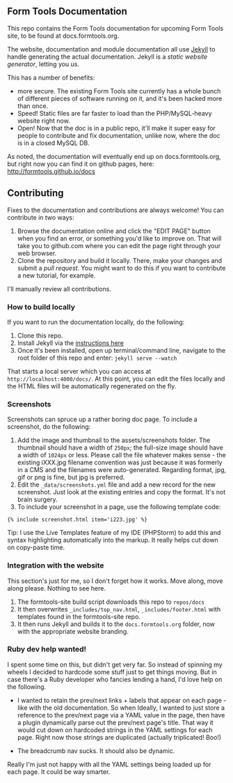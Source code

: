 ## Form Tools Documentation

This repo contains the Form Tools documentation for upcoming Form Tools site, to be found at docs.formtools.org.

The website, documentation and module documentation all use [Jekyll](http://jekyllrb.com/) to handle generating 
the actual documentation. Jekyll is a *static website generator*, letting you us.  

This has a number of benefits:
- more secure. The existing Form Tools site currently has a whole bunch of different pieces of software running on it, 
and it's been hacked more than once.  
- Speed! Static files are far faster to load than the PHP/MySQL-heavy website right now. 
- Open! Now that the doc is in a public repo, it'll make it super easy for people to contribute and fix documentation,
unlike now, where the doc is in a closed MySQL DB.

As noted, the documentation will eventually end up on docs.formtools.org, but right now you can find it on github 
pages, here: http://formtools.github.io/docs


## Contributing

Fixes to the documentation and contributions are always welcome! You can contribute in two ways:
1. Browse the documentation online and click the "EDIT PAGE" button when you find an error, or something you'd like to
improve on. That will take you to github.com where you can edit the page right through your web browser.
2. Clone the repository and build it locally. There, make your changes and submit a *pull request*. You might want to 
do this if you want to contribute a new tutorial, for example.

I'll manually review all contributions.

### How to build locally

If you want to run the documentation locally, do the following:

1. Clone this repo.
2. Install Jekyll via the [instructions here](http://jekyllrb.com/docs/installation/)
3. Once it's been installed, open up terminal/command line, navigate to the root folder of this repo and enter:
`jekyll serve --watch`

That starts a local server which you can access at `http://localhost:4000/docs/`. At this point, you can edit the files
locally and the HTML files will be automatically regenerated on the fly.


### Screenshots

Screenshots can spruce up a rather boring doc page. To include a screenshot, do the following:

1. Add the image and thumbnail to the assets/screenshots folder. The thumbnail should have a width of `250px`; the full-size
image should have a width of `1024px` or less. Please call the file whatever makes sense - the existing iXXX.jpg 
filename convention was just because it was formerly in a CMS and the filenames were auto-generated. Regarding format, 
jpg, gif or png is fine, but jpg is preferred.
2. Edit the `_data/screenshots.yml` file and add a new record for the new screenshot. Just look at the existing entries and
copy the format. It's not brain surgery.
3. To include your screenshot in a page, use the following template code:
```
{% include screenshot.html item='i223.jpg' %}
```

Tip: I use the Live Templates feature of my IDE (PHPStorm) to add this and syntax highlighting automatically into the
markup. It really helps cut down on copy-paste time.


### Integration with the website

This section's just for me, so I don't forget how it works. Move along, move along please. Nothing to see here.

1. The formtools-site build script downloads this repo to `repos/docs`
2. It then overwrites `_includes/top_nav.html`, `_includes/footer.html` with templates found in the formtools-site repo.
3. It then runs Jekyll and builds it to the `docs.formtools.org` folder, now with the appropriate website branding.   


### Ruby dev help wanted!

I spent some time on this, but didn't get very far. So instead of spinning my wheels I decided to hardcode some stuff
just to get things moving. But in case there's a Ruby developer who fancies lending a hand, I'd love help on the following.

- I wanted to retain the prev/next links + labels that appear on each page - like with the old documentation. So when
Ideally, I wanted to just store a reference to the prev/next page via a YAML value in the page, then have a plugin
dynamically parse out the prev/next page's title. That way it would cut down on hardcoded strings in the
YAML settings for each page. Right now those strings are duplicated (actually triplicated! Boo!)

- The breadcrumb nav sucks. It should also be dynamic.

Really I'm just not happy with all the YAML settings being loaded up for each page. It could be way smarter.
